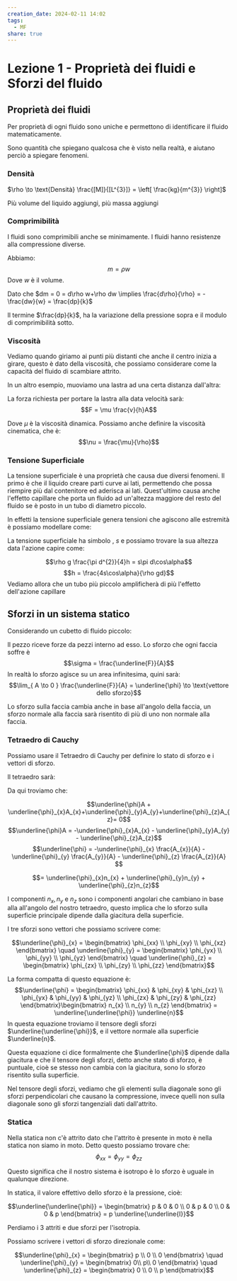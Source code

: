 ```yaml
---
creation_date: 2024-02-11 14:02
tags:
  - MF
share: true
---
```

# Lezione 1 - Proprietà dei fluidi e Sforzi del fluido

## Proprietà dei fluidi

Per proprietà di ogni fluido sono uniche e permettono di identificare il fluido matematicamente.

Sono quantità che spiegano qualcosa che è visto nella realtà, e aiutano perciò a spiegare fenomeni.

### Densità

$\rho \to \text{Densità} \frac{[M]}{[L^{3}]} = \left[ \frac{kg}{m^{3}} \right]$

Più volume del liquido aggiungi, più massa aggiungi
### Comprimibilità

I fluidi sono comprimibili anche se minimamente. I fluidi hanno resistenze alla compressione diverse.

<!Diagramma compressione patatoide>

Abbiamo: 
$$m = \rho w$$
Dove $w$ è il volume.

Dato che $dm = 0 = d\rho w+\rho dw \implies \frac{d\rho}{\rho} = -\frac{dw}{w} = \frac{dp}{k}$

Il termine $\frac{dp}{k}$, ha la variazione della pressione sopra e il modulo di comprimibilità sotto.

### Viscosità

<!Diagramma caffè mischiato>

Vediamo quando giriamo ai punti più distanti che anche il centro inizia a girare, questo è dato della viscosità, che possiamo considerare come la capacità del fluido di scambiare attrito.

In un altro esempio, muoviamo una lastra ad una certa distanza dall'altra:

<!Diagramma velocità tra lastre>

La forza richiesta per portare la lastra alla data velocità sarà:
$$F = \mu  \frac{v}{h}A$$

Dove $\mu$ è la viscosità dinamica.
Possiamo anche definire la viscosità cinematica, che è:
$$\nu = \frac{\mu}{\rho}$$

### Tensione Superficiale

La tensione superficiale è una proprietà che causa due diversi fenomeni. Il primo è che il liquido creare parti curve ai lati, permettendo che possa riempire più dal contenitore ed aderisca ai lati. Quest'ultimo causa anche l'effetto capillare che porta un fluido ad un'altezza maggiore del resto del fluido se è posto in un tubo di diametro piccolo.

<!Diagramma diversi effetti>

In effetti la tensione superficiale genera tensioni che agiscono alle estremità è possiamo modellare come:

<!Diagramma forze con angoli>

La tensione superficiale ha simbolo , $s$ e possiamo trovare la sua altezza data l'azione capire come:

$$\rho g \frac{\pi d^{2}}{4}h = s\pi d\cos\alpha$$
$$h = \frac{4s\cos\alpha}{\rho gd}$$
Vediamo allora che un tubo più piccolo amplificherà di più l'effetto dell'azione capillare

## Sforzi in un sistema statico

Considerando un cubetto di fluido piccolo:
<!Diagramma cubetto nel liquido>

Il pezzo riceve forze da pezzi interno ad esso. Lo sforzo che ogni faccia soffre è $$\sigma = \frac{\underline{F}}{A}$$
In realtà lo sforzo agisce su un area infinitesima, quini sarà:
$$\lim_{ A \to 0 }  \frac{\underline{F}}{A} = \underline{\phi} \to \text{vettore dello sforzo}$$

Lo sforzo sulla faccia cambia anche in base all'angolo della faccia, un sforzo normale alla faccia sarà risentito di più di uno non normale alla faccia.

### Tetraedro di Cauchy

Possiamo usare il Tetraedro di Cauchy per definire lo stato di sforzo e i vettori di sforzo.

Il tetraedro sarà:

<!Diagramma tetraedro>

Da qui troviamo che:

$$\underline{\phi}A + \underline{\phi}_{x}A_{x}+\underline{\phi}_{y}A_{y}+\underline{\phi}_{z}A_{z}= 0$$
$$\underline{\phi}A = -\underline{\phi}_{x}A_{x} - \underline{\phi}_{y}A_{y} - \underline{\phi}_{z}A_{z}$$
$$\underline{\phi} = -\underline{\phi}_{x} \frac{A_{x}}{A} - \underline{\phi}_{y} \frac{A_{y}}{A} - \underline{\phi}_{z} \frac{A_{z}}{A} $$

$$=  \underline{\phi}_{x}n_{x} + \underline{\phi}_{y}n_{y} + \underline{\phi}_{z}n_{z}$$

I componenti $n_{x},n_{y}$ e $n_{z}$ sono i componenti angolari che cambiano in base alla all'angolo del nostro tetraedro, questo implica che lo sforzo sulla superficie principale dipende dalla giacitura della superficie.

I tre sforzi sono vettori che possiamo scrivere come:

$$\underline{\phi}_{x} = \begin{bmatrix}
\phi_{xx} \\
\phi_{xy} \\
\phi_{xz}
\end{bmatrix} \quad \underline{\phi}_{y} = \begin{bmatrix}
\phi_{yx} \\
\phi_{yy} \\
\phi_{yz}
\end{bmatrix} \quad \underline{\phi}_{z} = \begin{bmatrix}
\phi_{zx} \\
\phi_{zy} \\
\phi_{zz}
\end{bmatrix}$$

La forma compatta di questo equazione è:
$$\underline{\phi} = \begin{bmatrix}
\phi_{xx} & \phi_{xy} & \phi_{xz} \\
\phi_{yx} & \phi_{yy} & \phi_{yz} \\
\phi_{zx}  & \phi_{zy} & \phi_{zz}
\end{bmatrix}\begin{bmatrix}
n_{x} \\
n_{y} \\
n_{z}
\end{bmatrix} = \underline{\underline{\phi}} \underline{n}$$
In questa equazione troviamo il tensore degli sforzi $\underline{\underline{\phi}}$, e il vettore normale alla superficie $\underline{n}$.

Questa equazione ci dice formalmente che $\underline{\phi}$ dipende dalla giacitura e che il tensore degli sforzi, detto anche stato di sforzo, è puntuale, cioè se stesso non cambia con la giacitura, sono lo sforzo risentito sulla superficie.

Nel tensore degli sforzi, vediamo che gli elementi sulla diagonale sono gli sforzi perpendicolari che causano la compressione, invece quelli non sulla diagonale sono gli sforzi tangenziali dati dall'attrito.

### Statica

Nella statica non c'è attrito dato che l'attrito è presente in moto è nella statica non siamo in moto.
Detto questo possiamo trovare che:
$$\phi_{xx} = \phi_{yy} = \phi_{zz}$$

Questo significa che il nostro sistema è isotropo è lo sforzo è uguale in qualunque direzione.

In statica, il valore effettivo dello sforzo è la pressione, cioè:

$$\underline{\underline{\phi}} = \begin{bmatrix}
p  & 0 & 0 \\
0 & p & 0 \\
0 & 0 & p
\end{bmatrix} = p \underline{\underline{I}}$$

Perdiamo i 3 attriti e due sforzi per l'isotropia.

Possiamo scrivere i vettori di sforzo direzionale come:

$$\underline{\phi}_{x} = \begin{bmatrix}
p \\
0 \\
0
\end{bmatrix} \quad \underline{\phi}_{y} = \begin{bmatrix}
0\\
p\\
0
\end{bmatrix} \quad \underline{\phi}_{z} = \begin{bmatrix}
0 \\
0 \\
p
\end{bmatrix}$$





